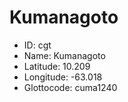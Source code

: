 # Kumanagoto

* ID: cgt 
* Name: Kumanagoto 
* Latitude: 10.209 
* Longitude: -63.018 
* Glottocode: cuma1240